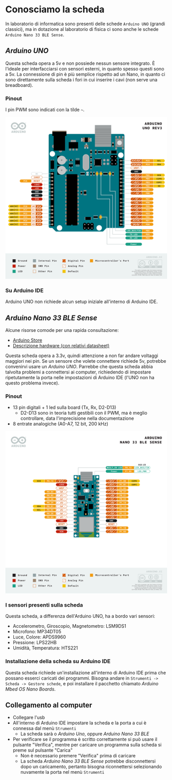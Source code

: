 # Conosciamo la scheda

In laboratorio di informatica sono presenti delle schede `Arduino UNO` (grandi classici), ma in dotazione al laboratorio di fisica ci sono anche le schede `Arduino Nano 33 BLE Sense`.

## *Arduino UNO*

Questa scheda opera a 5v e non possiede nessun sensore integrato. È l'ideale per interfacciarsi con sensori esterni, in quanto spesso questi sono a 5v. La connessione di pin è più semplice rispetto ad un Nano, in quanto ci sono direttamente sulla scheda i fori in cui inserire i cavi (non serve una breadboard).

### Pinout

I pin PWM sono indicati con la tilde `~`.

[![Pinout Arduino UNO](./assets/Pinout-UNOrev3_latest.png)](https://content.arduino.cc/assets/Pinout-UNOrev3_latest.png)

### Su Arduino IDE

Arduino UNO non richiede alcun setup iniziale all'interno di Arduino IDE.

## *Arduino Nano 33 BLE Sense*

Alcune risorse comode per una rapida consultazione:
- [Arduino Store](https://store.arduino.cc/products/arduino-nano-33-ble-sense)
- [Descrizione hardware (con relativi datasheet)](https://docs.arduino.cc/hardware/nano-33-ble-sense)

Questa scheda opera a 3.3v, quindi attenzione a non far andare voltaggi maggiori nei pin. Se un sensore che volete connettere richiede 5v, potrebbe convenirvi usare un *Arduino UNO*. Parrebbe che questa scheda abbia talvolta problemi a connettersi ai computer, richiedendo di impostare ripetutamente la porta nelle impostazioni di Arduino IDE (l'UNO non ha questo problema invece).

### Pinout

- 13 pin digitali + 1 led sulla board (Tx, Rx, D2-D13)
  - D2-D13 sono in teoria tutti gestibili con il PWM, ma è meglio controllare, data l'imprecisione nella documentazione
- 8 entrate analogiche (A0-A7, 12 bit, 200 kHz)

[![Pinout Arduino Nano 33 BLE Sense](./assets/Pinout-NANOsense_latest.png)](https://content.arduino.cc/assets/Pinout-NANOsense_latest.png)

### I sensori presenti sulla scheda

Questa scheda, a differenza dell'Arduino UNO, ha a bordo vari sensori:

- Accelerometro, Giroscopio, Magnetometro: LSM9DS1
- Microfono: MP34DT05
- Luce, Colore: APDS9960
- Pressione: LPS22HB
- Umidità, Temperatura: HTS221

### Installazione della scheda su Arduino IDE

Questa scheda richiede un'installazione all'interno di Arduino IDE prima che possano esserci caricati dei programmi. Bisogna andare in `Strumenti -> Scheda -> Gestore schede`, e poi installare il pacchetto chiamato *Arduino Mbed OS Nano Boards*.

## Collegamento al computer

- Collegare l'usb
- All'interno di Arduino IDE impostare la scheda e la porta a cui è connessa dal menù `Strumenti`
    - La scheda sarà o *Arduino Uno*, oppure *Arduino Nano 33 BLE*
- Per verificare se il programma è scritto correttamente si può usare il pulsante "Verifica", mentre per caricare un programma sulla scheda si preme sul pulsante "Carica"
    - Non è necessario premere "Verifica" prima di caricare
    - La scheda *Arduino Nano 33 BLE Sense* potrebbe disconnettersi dopo un caricamento, pertanto bisogna riconnettersi selezionando nuvamente la porta nel menù `Strumenti`